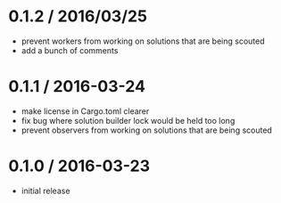 0.1.2 / 2016/03/25
==================

  * prevent workers from working on solutions that are being scouted
  * add a bunch of comments

0.1.1 / 2016-03-24
==================

  * make license in Cargo.toml clearer
  * fix bug where solution builder lock would be held too long
  * prevent observers from working on solutions that are being scouted

0.1.0 / 2016-03-23
==================

  * initial release
